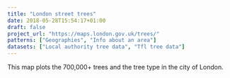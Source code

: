 ```yaml
---
title: "London street trees"
date: 2018-05-28T15:54:17+01:00
draft: false
project_url: "https://maps.london.gov.uk/trees/"
patterns: ["Geographies", "Info about an area"]
datasets: ["Local authority tree data", "Tfl tree data"]
---
```


This map plots the 700,000+ trees and the tree type in the city of London.